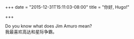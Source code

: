 +++
date = "2015-12-31T15:11:03-08:00"
title = "你好, Hugo!"

+++

Do you know what does Jim Amuro mean?  
我最喜欢高达和星际争霸。